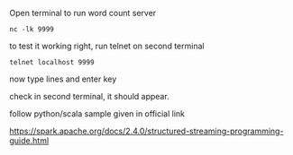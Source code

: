 Open terminal to run word count server

```
nc -lk 9999
```

to test it working right, run telnet on second terminal

```
telnet localhost 9999
```

now type lines and enter key 

check in second terminal, it should appear.


follow python/scala sample given in official link

https://spark.apache.org/docs/2.4.0/structured-streaming-programming-guide.html

